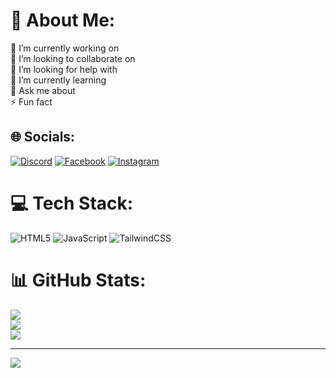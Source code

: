 # 💫 About Me:
🔭 I’m currently working on<br>👯 I’m looking to collaborate on<br>🤝 I’m looking for help with<br>🌱 I’m currently learning<br>💬 Ask me about<br>⚡ Fun fact


## 🌐 Socials:
[![Discord](https://img.shields.io/badge/Discord-%237289DA.svg?logo=discord&logoColor=white)](https://discord.gg/https://discord.gg/DzxYsnqSUB) [![Facebook](https://img.shields.io/badge/Facebook-%231877F2.svg?logo=Facebook&logoColor=white)](https://facebook.com/https://www.facebook.com/macjessie.bartolome.58/) [![Instagram](https://img.shields.io/badge/Instagram-%23E4405F.svg?logo=Instagram&logoColor=white)](https://instagram.com/https://www.instagram.com/zyxcb_zyyy/) 

# 💻 Tech Stack:
![HTML5](https://img.shields.io/badge/html5-%23E34F26.svg?style=for-the-badge&logo=html5&logoColor=white) ![JavaScript](https://img.shields.io/badge/javascript-%23323330.svg?style=for-the-badge&logo=javascript&logoColor=%23F7DF1E) ![TailwindCSS](https://img.shields.io/badge/tailwindcss-%2338B2AC.svg?style=for-the-badge&logo=tailwind-css&logoColor=white)
# 📊 GitHub Stats:
![](https://github-readme-stats.vercel.app/api?username=zyin-jessie&theme=dark&hide_border=false&include_all_commits=false&count_private=false)<br/>
![](https://github-readme-streak-stats.herokuapp.com/?user=zyin-jessie&theme=dark&hide_border=false)<br/>
![](https://github-readme-stats.vercel.app/api/top-langs/?username=zyin-jessie&theme=dark&hide_border=false&include_all_commits=false&count_private=false&layout=compact)

---
[![](https://visitcount.itsvg.in/api?id=zyin-jessie&icon=0&color=0)](https://visitcount.itsvg.in)

<!-- Proudly created with GPRM ( https://gprm.itsvg.in ) -->
